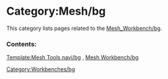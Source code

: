 # Category:Mesh/bg
This category lists pages related to the [Mesh\_Workbench/bg](Mesh_Workbench/bg.md).

### Contents:

[Template:Mesh Tools navi/bg](Template:Mesh_Tools_navi/bg.md) , [Mesh Workbench/bg](Mesh_Workbench/bg.md)

[Category:Workbenches/bg](Category:Workbenches/bg.md)
